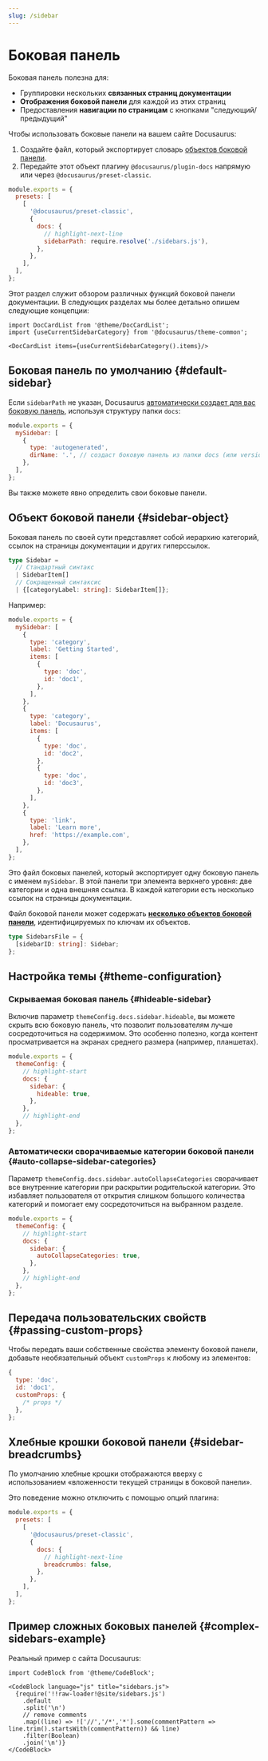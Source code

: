 ```yaml
---
slug: /sidebar
---
```


# Боковая панель

Боковая панель полезна для:

- Группировки нескольких **связанных страниц документации**
- **Отображения боковой панели** для каждой из этих страниц
- Предоставления **навигации по страницам** с кнопками "следующий/предыдущий"

Чтобы использовать боковые панели на вашем сайте Docusaurus:

1. Создайте файл, который экспортирует словарь [объектов боковой панели](#sidebar-object).
2. Передайте этот объект плагину `@docusaurus/plugin-docs` напрямую или через `@docusaurus/preset-classic`.

```js title="docusaurus.config.js"
module.exports = {
  presets: [
    [
      '@docusaurus/preset-classic',
      {
        docs: {
          // highlight-next-line
          sidebarPath: require.resolve('./sidebars.js'),
        },
      },
    ],
  ],
};
```

Этот раздел служит обзором различных функций боковой панели документации. В следующих разделах мы более детально опишем следующие концепции:

```mdx-code-block
import DocCardList from '@theme/DocCardList';
import {useCurrentSidebarCategory} from '@docusaurus/theme-common';

<DocCardList items={useCurrentSidebarCategory().items}/>
```

## Боковая панель по умолчанию {#default-sidebar}

Если `sidebarPath` не указан, Docusaurus [автоматически создает для вас боковую панель](autogenerated.md), используя структуру папки `docs`:

```js title="sidebars.js"
module.exports = {
  mySidebar: [
    {
      type: 'autogenerated',
      dirName: '.', // создаст боковую панель из папки docs (или versioned_docs/<version>)
    },
  ],
};
```

Вы также можете явно определить свои боковые панели.

## Объект боковой панели {#sidebar-object}

Боковая панель по своей сути представляет собой иерархию категорий, ссылок на страницы документации и других гиперссылок.

```ts
type Sidebar =
  // Стандартный синтакс
  | SidebarItem[]
  // Сокращенный синтаксис
  | {[categoryLabel: string]: SidebarItem[]};
```

Например:

```js title="sidebars.js"
module.exports = {
  mySidebar: [
    {
      type: 'category',
      label: 'Getting Started',
      items: [
        {
          type: 'doc',
          id: 'doc1',
        },
      ],
    },
    {
      type: 'category',
      label: 'Docusaurus',
      items: [
        {
          type: 'doc',
          id: 'doc2',
        },
        {
          type: 'doc',
          id: 'doc3',
        },
      ],
    },
    {
      type: 'link',
      label: 'Learn more',
      href: 'https://example.com',
    },
  ],
};
```

Это файл боковых панелей, который экспортирует одну боковую панель с именем `mySidebar`. В этой панели три элемента верхнего уровня: две категории и одна внешняя ссылка. В каждой категории есть несколько ссылок на страницы документации.

Файл боковой панели может содержать [**несколько объектов боковой панели**](multiple-sidebars.md), идентифицируемых по ключам их объектов.

```ts
type SidebarsFile = {
  [sidebarID: string]: Sidebar;
};
```

## Настройка темы {#theme-configuration}

### Скрываемая боковая панель {#hideable-sidebar}

Включив параметр `themeConfig.docs.sidebar.hideable`, вы можете скрыть всю боковую панель, что позволит пользователям лучше сосредоточиться на содержимом. Это особенно полезно, когда контент просматривается на экранах среднего размера (например, планшетах).

```js title="docusaurus.config.js"
module.exports = {
  themeConfig: {
    // highlight-start
    docs: {
      sidebar: {
        hideable: true,
      },
    },
    // highlight-end
  },
};
```

### Автоматически сворачиваемые категории боковой панели {#auto-collapse-sidebar-categories}

Параметр `themeConfig.docs.sidebar.autoCollapseCategories` сворачивает все внутренние категории при раскрытии родительской категории. Это избавляет пользователя от открытия слишком большого количества категорий и помогает ему сосредоточиться на выбранном разделе.

```js title="docusaurus.config.js"
module.exports = {
  themeConfig: {
    // highlight-start
    docs: {
      sidebar: {
        autoCollapseCategories: true,
      },
    },
    // highlight-end
  },
};
```

## Передача пользовательских свойств {#passing-custom-props}

Чтобы передать ваши собственные свойства элементу боковой панели, добавьте необязательный объект `customProps` к любому из элементов:

```js
{
  type: 'doc',
  id: 'doc1',
  customProps: {
    /* props */
  },
};
```

## Хлебные крошки боковой панели {#sidebar-breadcrumbs}

По умолчанию хлебные крошки отображаются вверху с использованием «вложенности текущей страницы в боковой панели».

Это поведение можно отключить с помощью опций плагина:

```js title="docusaurus.config.js"
module.exports = {
  presets: [
    [
      '@docusaurus/preset-classic',
      {
        docs: {
          // highlight-next-line
          breadcrumbs: false,
        },
      },
    ],
  ],
};
```

## Пример сложных боковых панелей {#complex-sidebars-example}

Реальный пример с сайта Docusaurus:

```mdx-code-block
import CodeBlock from '@theme/CodeBlock';

<CodeBlock language="js" title="sidebars.js">
  {require('!!raw-loader!@site/sidebars.js')
    .default
    .split('\n')
    // remove comments
    .map((line) => !['//','/*','*'].some(commentPattern => line.trim().startsWith(commentPattern)) && line)
    .filter(Boolean)
    .join('\n')}
</CodeBlock>
```

